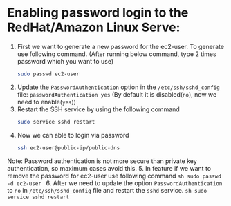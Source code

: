 # Enabling password login to the RedHat/Amazon Linux Serve:

1. First we want to generate a new password for the  ec2-user. To generate use following command. (After running below command, type 2 times password which you want to use)
    ```sh
    sudo passwd ec2-user
    ```
2. Update the `PasswordAuthentication` option in the `/etc/ssh/sshd_config` file: `passwordAuthentication yes` (By default it is disabled(`no`), now we need to enable(`yes`))
3. Restart the SSH service by using the following command
    ```sh
    sudo service sshd restart
    ```
4. Now we can able to login via password
    ```sh
    ssh ec2-user@public-ip/public-dns
    ```
Note: Password authentication is not more secure than private key authentication, so maximum cases avoid this.
5. In feature if we want to remove the password for ec2-user use following command
    ```sh
    sudo passwd -d ec2-user
    ```
6. After we need to update the option `PasswordAuthentication` to `no` in `/etc/ssh/sshd_config` file and restart the `sshd` service.
    ```sh
    sudo service sshd restart
    ```
